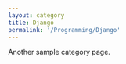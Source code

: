 ```yaml
---
layout: category
title: Django
permalink: '/Programming/Django'
---
```


Another sample category page.
